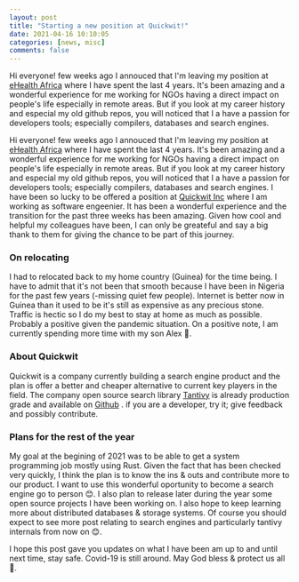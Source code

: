 ```yaml
---
layout: post
title: "Starting a new position at Quickwit!"
date: 2021-04-16 10:10:05
categories: [news, misc]
comments: false
---
```


Hi everyone! few weeks ago I annouced that I'm leaving my position at [eHealth Africa](https://www.ehealthafrica.org) where I have spent the last 4 years. It's been amazing and a wonderful experience for me working for NGOs having a direct impact on people's life especially in remote areas. But if you look at my career history and especial my old github repos, you will noticed that I a have a passion for developers tools; especially compilers, databases and search engines.

<!--more-->

Hi everyone! few weeks ago I annouced that I'm leaving my position at [eHealth Africa](https://www.ehealthafrica.org) where I have spent the last 4 years. It's been amazing and a wonderful experience for me working for NGOs having a direct impact on people's life especially in remote areas. But if you look at my career history and especial my old github repos, you will noticed that I a have a passion for developers tools; especially compilers, databases and search engines. I have been so lucky to be offered a position at [Quickwit Inc](https://quickwit.io/) where I am working as software engeenier. It has been a wonderful experience and the transition for the past three weeks has been amazing. Given how cool and helpful my colleagues have been, I can only be greateful and say a big thank to them for giving the chance to be part of this journey.

### On relocating
I had to relocated back to my home country (Guinea) for the time being. I have to admit that it's not been that smooth because I have been in Nigeria for the past few years (-missing quiet few people). Internet is better now in Guinea than it used to be it's still as expensive as any precious stone. Traffic is hectic so I do my best to stay at home as much as possible. Probably a positive given the pandemic situation. On a positive note, I am currently spending more time with my son Alex 🥰.

### About Quickwit
Quickwit is a company currently building a search engine product and the plan is offer a better  and cheaper alternative to current key players in the field. The company open source search library [Tantivy](https://github.com/tantivy-search/tantivy) is already production grade and available on [Github](https://github.com/tantivy-search/tantivy) . if you are a developer,  try it; give feedback and possibly contribute.


### Plans for the rest of the year
My goal at the begining of 2021 was to be able to get a system programming job mostly using Rust.  Given the fact that has been checked very quickly, I think the plan is to know the ins & outs and contribute more to our product. I want to use this wonderful oportunity to become a search engine go to person 😊. I also plan to release later during the year some open source projects I have been working on. I also hope to keep learning more about distributed databases & storage systems. 
Of course you should expect to see more post relating to search engines and particularly tantivy internals from now on 😊.

I hope this post gave you updates on what I have been am up to and until next time, stay safe. Covid-19 is still around. May God bless & protect us all 🙏.
